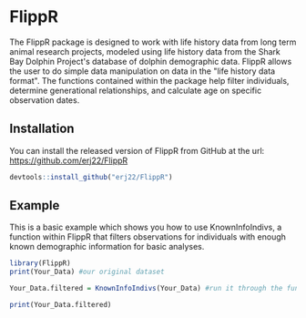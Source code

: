 
# FlippR

<!-- badges: start -->
<!-- badges: end -->

The FlippR package is designed to work with life history data from long term animal research projects, modeled using life history data from the Shark Bay Dolphin Project's database of dolphin demographic data. FlippR allows the user to do simple data manipulation on data in the "life history data format". The functions contained within the package help filter individuals, determine generational relationships, and calculate age on specific observation dates.

## Installation

You can install the released version of FlippR from GitHub at the url: https://github.com/erj22/FlippR

``` r
devtools::install_github("erj22/FlippR")
```

## Example

This is a basic example which shows you how to use KnownInfoIndivs, a function within FlippR that filters observations for individuals with enough known demographic information for basic analyses.

``` r
library(FlippR)
print(Your_Data) #our original dataset

Your_Data.filtered = KnownInfoIndivs(Your_Data) #run it through the function to filter out indivs without enough info

print(Your_Data.filtered)
```

